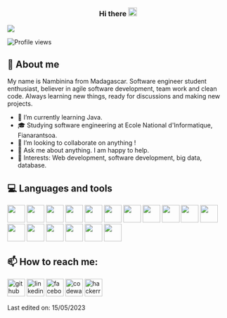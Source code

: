 <h3 align = "center"> Hi there <img src="https://github.com/vimalverma558/vimalverma558/blob/v2/img/Hi.gif" width="20px"></h3>

<a href="https://github.com/404"><img src="https://user-images.githubusercontent.com/73097560/115834477-dbab4500-a447-11eb-908a-139a6edaec5c.gif"></a>

![Profile views](https://gpvc.arturio.dev/Nambinina-H) 


 ## :man: About me
 
My name is Nambinina from Madagascar. Software engineer student enthusiast, believer in agile software development, team work and clean code. Always learning new things, ready for discussions and making new projects.
 
- 🔭 I’m currently learning Java. 
- 🎓 Studying software engineering at Ecole National d'Informatique, Fianarantsoa.
- 🌱 I’m looking to collaborate on anything ! 
- 💬 Ask me about anything. I am happy to help. 
- :pushpin: Interests: Web development, software development, big data, database.

 ## :computer: Languages and tools
<img height="40" width="40" src="https://cdn.simpleicons.org/html5/#E34F26" /> <img height="40" width="40" src="https://cdn.simpleicons.org/css3/#1572B6" /> <img height="40" width="40" src="https://cdn.simpleicons.org/python/#3776AB" /> <img height="40" width="40" src="https://cdn.simpleicons.org/django/#092E20" /> <img height="40" width="40" src="https://img.icons8.com/color/48/000000/java-coffee-cup-logo.png" /> <img height="40" width="40" src="https://cdn.simpleicons.org/mysql/#4479A1" /> <img height="40" width="40" src="https://cdn.simpleicons.org/oracle/#F80000" />  <img height="40" width="40" src="https://cdn.simpleicons.org/apache/#D22128" /> <img height="40" width="40" src="https://cdn.simpleicons.org/apachetomcat/#F8DC75" /> <img height="40" width="40" src="https://cdn.simpleicons.org/gnubash/#4EAA25" /> <img height="40" width="40" src="https://cdn.simpleicons.org/openssl/#721412" /> <img height="40" width="40" src="https://cdn.simpleicons.org/visualstudio/#5C2D91" /> <img height="40" width="40" src="https://cdn.simpleicons.org/pycharm/#000000" /> <img height="40" width="40" src="https://cdn.simpleicons.org/apachenetbeanside/#1B6AC6" /> <img height="40" width="40" src="https://cdn.simpleicons.org/vmware/#607078" /> <img height="40" width="40" src="https://cdn.simpleicons.org/virtualbox/#183A61" /> <img height="40" width="40" src="https://cdn.simpleicons.org/canva/#00C4CC" />


## 📫 How to reach me:

[<img src="https://cdn.simpleicons.org/github/#181717" alt='github' height='40'>](https://github.com/Nambinina-H)  [<img src="https://cdn.simpleicons.org/linkedin/#0A66C2" alt='linkedin' height='40'>](https://www.linkedin.com/in/nambinina-hasina-rasoanaivo-b6b280217/)  [<img src="https://cdn.simpleicons.org/facebook/#1877F2" alt='facebook' height='40'>](https://www.facebook.com/100083606024621)  [<img src="https://cdn.simpleicons.org/codewars/#B1361E" alt='codewars' height='40'>](https://www.codewars.com/users/Nambinina-H)  [<img src="https://cdn.simpleicons.org/hackerrank/#00EA64" alt='hackerrank' height='40'>](https://www.hackerrank.com/Nambinina)

Last edited on: 15/05/2023
